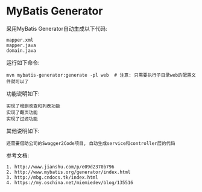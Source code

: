 # MyBatis Generator
采用MyBatis Generator自动生成以下代码:

    mapper.xml
    mapper.java
    domain.java

运行如下命令:

    mvn mybatis-generator:generate -pl web  # 注意: 只需要执行子目录web的配置文件就可以了

功能说明如下:

    实现了增删改查和列表功能
    实现了翻页功能
    实现了过滤功能    

其他说明如下:
    
    还需要借助公司的Swagger2Code项目, 自动生成service和controller层的代码


参考文档:

    1. http://www.jianshu.com/p/e09d2370b796
    2. http://www.mybatis.org/generator/index.html
    3. http://mbg.cndocs.tk/index.html
    4. https://my.oschina.net/miemiedev/blog/135516
